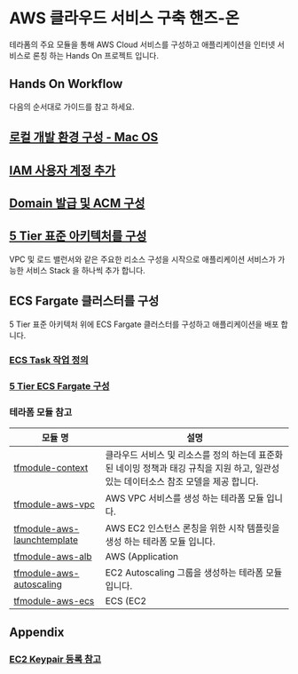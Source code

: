 # AWS 클라우드 서비스 구축 핸즈-온 
테라폼의 주요 모듈을 통해 AWS Cloud 서비스를 구성하고 애플리케이션을 인터넷 서비스로 론칭 하는 Hands On 프로젝트 입니다.

## Hands On Workflow
다음의 순서대로 가이드를 참고 하세요.

## [로컬 개발 환경 구성 - Mac OS](./docs/setup-macos.md)

## [IAM 사용자 계정 추가](./docs/aws-iam.md)

## [Domain 발급 및 ACM 구성](./docs/aws-acm.md)

## [5 Tier 표준 아키텍처를 구성](./waf-templates/5-tier-vpc-waf/guide-5tier-vpc-waf.md)
VPC 및 로드 밸런서와 같은 주요한 리소스 구성을 시작으로 애플리케이션 서비스가 가능한 서비스 Stack 을 하나씩 추가 합니다. 

## ECS Fargate 클러스터를 구성
5 Tier 표준 아키텍처 위에 ECS Fargate 클러스터를 구성하고 애플리케이션을 배포 합니다.

### [ECS Task 작업 정의](waf-templates/ecs-tasks/handson-ecs-tasks.md)

### [5 Tier ECS Fargate 구성](waf-templates/ecs-tasks/handson-ecs-fargate.md)


### 테라폼 모듈 참고

| 모듈 명 |    설명    |
| ------              | --------- |
| [tfmodule-context](./docs/tfmodule-context.md)  |	클라우드 서비스 및 리소스를 정의 하는데 표준화된 네이밍 정책과 태깅 규칙을 지원 하고, 일관성있는 데이터소스 참조 모델을 제공 합니다. |
| [tfmodule-aws-vpc](./docs/tfmodule-aws-vpc.md)  |	AWS VPC 서비스를 생성 하는 테라폼 모듈 입니다. |
| [tfmodule-aws-launchtemplate](./docs/tfmodule-aws-launchtemplate.md)  |	AWS EC2 인스턴스 론칭을 위한 시작 템플릿을 생성 하는 테라폼 모듈 입니다. |
| [tfmodule-aws-alb](./docs/tfmodule-aws-alb.md)  |	AWS (Application | Network) Load Balancer 를 생성 하는 테라폼 모듈 입니다. |
| [tfmodule-aws-autoscaling](./docs/tfmodule-aws-autoscaling.md)  |	EC2 Autoscaling 그룹을 생성하는 테라폼 모듈 입니다. |
| [tfmodule-aws-ecs](./docs/tfmodule-aws-ecs.md)  |	ECS (EC2 | Fargate) 클러스터 서비스를 생성하는 테라폼 모듈 입니다. |


## Appendix

### [EC2 Keypair 등록 참고](./docs/aws-keypair.md)


